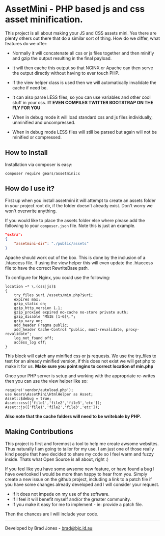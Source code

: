 AssetMini - PHP based js and css asset minification.
================================================================================
This project is all about making your JS and CSS assets mini.
Yes there are plenty others out there that do a similar sort of thing.
How do we differ, what features do we offer:

  - Normally it will concatenate all css or js files together
    and then minifiy and gzip the output resulting in the
    final payload.
    
  - It will then cache this output so that NGINX or Apache can then serve
    the output directly without having to ever touch PHP.
    
  - If the view helper class is used then we will automatically
    invalidate the cache if need be.

  - It can also parse LESS files, so you can use
    variables and other cool stuff in your css.
    **IT EVEN COMPILES TWITTER BOOTSTRAP ON THE FLY FOR YOU**
    
  - When in debug mode it will load standard css and js files
    individually, unminified and uncompressed.
    
  - When in debug mode LESS files will still be parsed
    but again will not be minified or compressed.

How to Install
--------------------------------------------------------------------------------
Installation via composer is easy:

	composer require gears/assetmini:x

How do I use it?
--------------------------------------------------------------------------------
First up when you install assetmini it will attempt to create an assets folder
in your project root dir, if the folder doesn't already exist. Don't worry
we won't overwrite anything.

If you would like to place the assets folder else where please add the
following to your ```composer.json``` file. Note this is just an example.

```json
"extra":
{
	"assetmini-dir": "./public/assets"
}
```

Apache should work out of the box. This is done by the inclusion of a .htaccess
file. If using the view helper this will even update the .htaccess file to have
the correct RewriteBase path.

To configure for Nginx, you could use the following:

```
location ~* \.(css|js)$
{
	try_files $uri /assets/min.php?$uri;
	expires max;
	gzip_static on;
	gzip_http_version 1.1;
	gzip_proxied expired no-cache no-store private auth;
	gzip_disable "MSIE [1-6]\.";
	gzip_vary on;
	add_header Pragma public;
	add_header Cache-Control "public, must-revalidate, proxy-revalidate";
	log_not_found off;
	access_log off;
}
```

This block will catch any minified css or js requests. We use the try_files to
test for an already minified version, if this does not exist we will get php to
make it for us. **Make sure you point nginx to correct location of min.php**

Once your PHP server is setup and working with the
appropriate re-writes then you can use the view helper like so:

```
require('vendor/autoload.php');
use Gears\AssetMini\HtmlHelper as Asset;
Asset::$debug = true;
Asset::css(['file1','file2','file3','etc']);
Asset::js(['file1','file2','file3','etc']);
```

**Also note that the cache folders will need to be writebale by PHP.**

Making Contributions
--------------------------------------------------------------------------------
This project is first and foremost a tool to help me create awsome websites.
Thus naturally I am going to tailor for my use. I am just one of those really
kind people that have decided to share my code so I feel warm and fuzzy inside.
Thats what Open Source is all about, right :)

If you feel like you have some awsome new feature, or have found a bug I have
overlooked I would be more than happy to hear from you. Simply create a new
issue on the github project, including a link to a patch file if you have some
changes already developed and I will consider your request.

  - If it does not impede on my use of the software.
  - If I feel it will benefit myself and/or the greater community.
  - If you make it easy for me to implement - ie: provide a patch file.
  
Then the chances are I will include your code.

--------------------------------------------------------------------------------
Developed by Brad Jones - brad@bjc.id.au